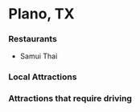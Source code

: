 # Plano, TX

### Restaurants

- Samui Thai

### Local Attractions

### Attractions that require driving

